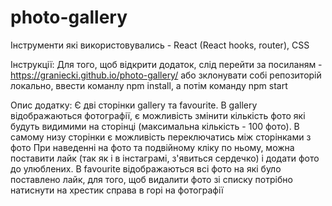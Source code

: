 # photo-gallery

Інструменти які використовувались - React (React hooks, router), CSS

Інструкції:
Для того, щоб відкрити додаток, слід перейти за посиланям - https://graniecki.github.io/photo-gallery/
або зклонувати собі репозиторій локально, ввести команлу npm install, а потім команду npm start

Опис додатку:
Є дві сторінки gallery та favourite.
В gallery відображаються фотографії, є можливість змінити кількість фото які будуть видимими на сторінці (максимальна кількість - 100 фото).
В самому низу сторінки є можливість переключатись між сторінками з фото
При наведенні на фото та подвійному кліку по ньому, можна поставити лайк (так як і в інстаграмі, з'явиться сердечко) і додати фото до улюблених.
В favourite відображаються всі фото на які було поставлено лайк, для того, щоб видалити фото зі списку потрібно натиснути на хрестик справа в горі на фотографії
